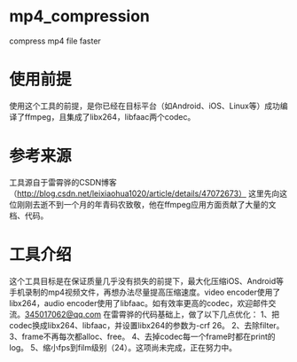 # mp4_compression
compress mp4 file faster

# 使用前提
使用这个工具的前提，是你已经在目标平台（如Android、iOS、Linux等）成功编译了ffmpeg，且集成了libx264，libfaac两个codec。

# 参考来源
  工具源自于雷霄骅的CSDN博客（http://blog.csdn.net/leixiaohua1020/article/details/47072673）
  这里先向这位刚刚去逝不到一个月的年青码农致敬，他在ffmpeg应用方面贡献了大量的文档、代码。

# 工具介绍
这个工具目标是在保证质量几乎没有损失的前提下，最大化压缩iOS、Android等手机录制的mp4视频文件，再想办法尽量提高压缩速度。video encoder使用了libx264，audio encoder使用了libfaac。如有效率更高的codec，欢迎邮件交流。345017062@qq.com
  在雷霄骅的代码基础上，做了以下几点优化：
  1、把codec换成libx264、libfaac，并设置libx264的参数为-crf 26。
  2、去除filter。
  3、frame不再每次都alloc、free。
  4、去掉codec每一个frame时都在print的log。
  5、缩小fps到film级别（24）。这项尚未完成，正在努力中。
